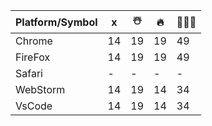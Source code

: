 | Platform/Symbol | x  | ☃️ | 🔥 | 👩‍👩‍👧 |
|-----------------|----|----|----|----------|
| Chrome          | 14 | 19 | 19 | 49       |
| FireFox         | 14 | 19 | 19 | 49       |
| Safari          | -  | -  | -  | -        |
| WebStorm        | 14 | 19 | 14 | 34       |
| VsCode          | 14 | 19 | 14 | 34       |
